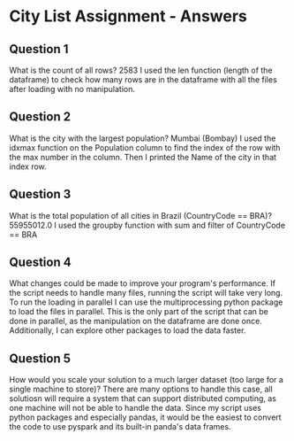 <h1>City List Assignment - Answers</h1>

<h2>Question 1</h2>
What is the count of all rows?
2583
I used the len function (length of the dataframe) to check how many rows are in the dataframe with all the files after loading with no manipulation.

<h2>Question 2</h2>
What is the city with the largest population?
Mumbai (Bombay)
I used the idxmax function on the Population column to find the index of the row with the max number in the column. Then I printed the Name of the city in that index row.

<h2>Question 3</h2>
What is the total population of all cities in Brazil (CountryCode == BRA)?
55955012.0
I used the groupby function with sum and filter of CountryCode == BRA

<h2>Question 4</h2>
What changes could be made to improve your program's performance.
If the script needs to handle many files, running the script will take very long. To run the loading in parallel I can use the multiprocessing python package to load the files in parallel.
This is the only part of the script that can be done in parallel, as the manipulation on the dataframe are done once.
Additionally, I can explore other packages to load the data faster.

<h2>Question 5</h2>
How would you scale your solution to a much larger dataset (too large for a single machine to store)?
There are many options to handle this case, all solutiosn will require a system that can support distributed computing, as one machine will not be able to handle the data.
Since my script uses python packages and especially pandas, it would be the easiest to convert the code to use pyspark and its built-in panda's data frames.